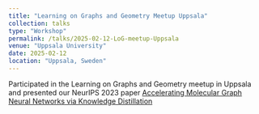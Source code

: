 ```yaml
---
title: "Learning on Graphs and Geometry Meetup Uppsala"
collection: talks
type: "Workshop"
permalink: /talks/2025-02-12-LoG-meetup-Uppsala
venue: "Uppsala University"
date: 2025-02-12
location: "Uppsala, Sweden"
---
```


Participated in the Learning on Graphs and Geometry meetup in Uppsala and presented our NeurIPS 2023 paper [Accelerating Molecular Graph Neural Networks via Knowledge Distillation](https://proceedings.neurips.cc/paper_files/paper/2023/hash/51ec452ca04d8ec7160e5bbaf76153f6-Abstract-Conference.html)
